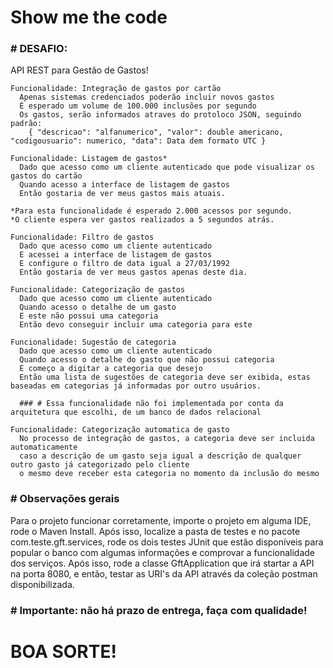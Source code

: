 # Show me the code

### # DESAFIO:

API REST para Gestão de Gastos!

```
Funcionalidade: Integração de gastos por cartão
  Apenas sistemas credenciados poderão incluir novos gastos
  É esperado um volume de 100.000 inclusões por segundo
  Os gastos, serão informados atraves do protoloco JSON, seguindo padrão:
    { "descricao": "alfanumerico", "valor": double americano, "codigousuario": numerico, "data": Data dem formato UTC }
```
```
Funcionalidade: Listagem de gastos*
  Dado que acesso como um cliente autenticado que pode visualizar os gastos do cartão
  Quando acesso a interface de listagem de gastos
  Então gostaria de ver meus gastos mais atuais.
 
*Para esta funcionalidade é esperado 2.000 acessos por segundo.
*O cliente espera ver gastos realizados a 5 segundos atrás.
```
```
Funcionalidade: Filtro de gastos
  Dado que acesso como um cliente autenticado
  E acessei a interface de listagem de gastos
  E configure o filtro de data igual a 27/03/1992
  Então gostaria de ver meus gastos apenas deste dia.
```
```
Funcionalidade: Categorização de gastos
  Dado que acesso como um cliente autenticado
  Quando acesso o detalhe de um gasto
  E este não possui uma categoria
  Então devo conseguir incluir uma categoria para este
```
```
Funcionalidade: Sugestão de categoria
  Dado que acesso como um cliente autenticado
  Quando acesso o detalhe do gasto que não possui categoria
  E começo a digitar a categoria que desejo
  Então uma lista de sugestões de categoria deve ser exibida, estas baseadas em categorias já informadas por outro usuários.

  ### # Essa funcionalidade não foi implementada por conta da arquitetura que escolhi, de um banco de dados relacional
```
```
Funcionalidade: Categorização automatica de gasto
  No processo de integração de gastos, a categoria deve ser incluida automaticamente 
  caso a descrição de um gasto seja igual a descrição de qualquer outro gasto já categorizado pelo cliente
  o mesmo deve receber esta categoria no momento da inclusão do mesmo
```

### # Observações gerais

Para o projeto funcionar corretamente, importe o projeto em alguma IDE, rode o Maven Install.
Após isso, localize  a pasta de testes e no pacote com.teste.gft.services, rode os dois testes JUnit que estão disponíveis para popular o banco com algumas informações e comprovar a funcionalidade dos serviços.
Após isso, rode a classe GftApplication que irá startar a API na porta 8080, e então, testar as URI's da API através da coleção postman disponibilizada.

### # Importante: não há prazo de entrega, faça com qualidade!

# BOA SORTE!

